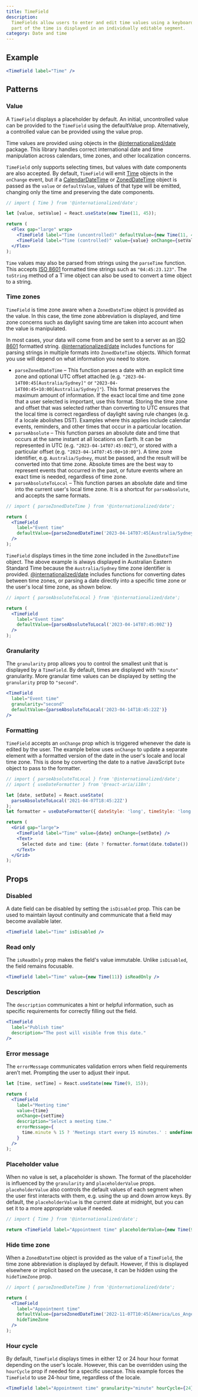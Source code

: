 ```yaml
---
title: TimeField
description:
  TimeFields allow users to enter and edit time values using a keyboard. Each
  part of the time is displayed in an individually editable segment.
category: Date and time
---
```


## Example

```jsx {% live=true %}
<TimeField label="Time" />
```

## Patterns

### Value

A `TimeField` displays a placeholder by default. An initial, uncontrolled value
can be provided to the `TimeField` using the defaultValue prop. Alternatively, a
controlled value can be provided using the value prop.

Time values are provided using objects in the
[@internationalized/date](https://react-spectrum.adobe.com/internationalized/date/)
package. This library handles correct international date and time manipulation
across calendars, time zones, and other localization concerns.

`TimeField` only supports selecting times, but values with date components are
also accepted. By default, `TimeField` will emit
[Time](https://react-spectrum.adobe.com/internationalized/date/Time.html)
objects in the `onChange` event, but if a
[CalendarDateTime](https://react-spectrum.adobe.com/internationalized/date/CalendarDate.html)
or
[ZonedDateTime](https://react-spectrum.adobe.com/internationalized/date/ZonedDateTime.html)
object is passed as the `value` or `defaultValue`, values of that type will be
emitted, changing only the time and preserving the date components.

```jsx {% live=true %}
// import { Time } from '@internationalized/date';

let [value, setValue] = React.useState(new Time(11, 45));

return (
  <Flex gap="large" wrap>
    <TimeField label="Time (uncontrolled)" defaultValue={new Time(11, 45)} />
    <TimeField label="Time (controlled)" value={value} onChange={setValue} />
  </Flex>
);
```

`Time` values may also be parsed from strings using the `parseTime` function.
This accepts [ISO 8601](https://en.wikipedia.org/wiki/ISO_8601#Times) formatted
time strings such as `"04:45:23.123"`. The `toString` method of a T`ime object
can also be used to convert a time object to a string.

### Time zones

`TimeField` is time zone aware when a `ZonedDateTime` object is provided as the
value. In this case, the time zone abbreviation is displayed, and time zone
concerns such as daylight saving time are taken into account when the value is
manipulated.

In most cases, your data will come from and be sent to a server as an
[ISO 8601](https://en.wikipedia.org/wiki/ISO_8601) formatted string.
[@internationalized/date](<[@internationalized/date](https://react-spectrum.adobe.com/internationalized/date/)>)
includes functions for parsing strings in multiple formats into `ZonedDateTime`
objects. Which format you use will depend on what information you need to store.

- `parseZonedDateTime` – This function parses a date with an explicit time zone
  and optional UTC offset attached (e.g. `"2023-04-14T00:45[Australia/Sydney]"`
  or `"2023-04-14T00:45+10:00[Australia/Sydney]"`). This format preserves the
  maximum amount of information. If the exact local time and time zone that a
  user selected is important, use this format. Storing the time zone and offset
  that was selected rather than converting to UTC ensures that the local time is
  correct regardless of daylight saving rule changes (e.g. if a locale abolishes
  DST). Examples where this applies include calendar events, reminders, and
  other times that occur in a particular location.
- `parseAbsolute` – This function parses an absolute date and time that occurs
  at the same instant at all locations on Earth. It can be represented in UTC
  (e.g. `"2023-04-14T07:45:00Z"`), or stored with a particular offset (e.g.
  `"2023-04-14T07:45:00+10:00"`). A time zone identifier, e.g.
  `Australia/Sydney`, must be passed, and the result will be converted into that
  time zone. Absolute times are the best way to represent events that occurred
  in the past, or future events where an exact time is needed, regardless of
  time zone.
- `parseAbsoluteToLocal` – This function parses an absolute date and time into
  the current user's local time zone. It is a shortcut for `parseAbsolute`, and
  accepts the same formats.

```jsx {% live=true %}
// import { parseZonedDateTime } from '@internationalized/date';

return (
  <TimeField
    label="Event time"
    defaultValue={parseZonedDateTime('2023-04-14T07:45[Australia/Sydney]')}
  />
);
```

`TimeField` displays times in the time zone included in the `ZonedDateTime`
object. The above example is always displayed in Australian Eastern Standard
Time because the `Australia/Sydney` time zone identifier is provided.
[@internationalized/date](https://react-spectrum.adobe.com/internationalized/date/)
includes functions for converting dates between time zones, or parsing a date
directly into a specific time zone or the user's local time zone, as shown
below.

```jsx {% live=true %}
// import { parseAbsoluteToLocal } from '@internationalized/date';

return (
  <TimeField
    label="Event time"
    defaultValue={parseAbsoluteToLocal('2023-04-14T07:45:00Z')}
  />
);
```

### Granularity

The `granularity` prop allows you to control the smallest unit that is displayed
by a `TimeField`. By default, times are displayed with `"minute"` granularity.
More granular time values can be displayed by setting the `granularity` prop to
`"second"`.

```jsx {% live=true %}
<TimeField
  label="Event time"
  granularity="second"
  defaultValue={parseAbsoluteToLocal('2023-04-14T18:45:22Z')}
/>
```

### Formatting

`TimeField` accepts an `onChange` prop which is triggered whenever the date is
edited by the user. The example below uses `onChange` to update a separate
element with a formatted version of the date in the user's locale and local time
zone. This is done by converting the date to a native JavaScript `Date` object
to pass to the formatter.

```jsx {% live=true %}
// import { parseAbsoluteToLocal } from '@internationalized/date';
// import { useDateFormatter } from '@react-aria/i18n';

let [date, setDate] = React.useState(
  parseAbsoluteToLocal('2021-04-07T18:45:22Z')
);
let formatter = useDateFormatter({ dateStyle: 'long', timeStyle: 'long' });

return (
  <Grid gap="large">
    <TimeField label="Time" value={date} onChange={setDate} />
    <Text>
      Selected date and time: {date ? formatter.format(date.toDate()) : '--'}
    </Text>
  </Grid>
);
```

## Props

### Disabled

A date field can be disabled by setting the `isDisabled` prop. This can be used
to maintain layout continuity and communicate that a field may become available
later.

```jsx {% live=true %}
<TimeField label="Time" isDisabled />
```

### Read only

The `isReadOnly` prop makes the field's value immutable. Unlike `isDisabled`,
the field remains focusable.

```jsx {% live=true %}
<TimeField label="Time" value={new Time(11)} isReadOnly />
```

### Description

The `description` communicates a hint or helpful information, such as specific
requirements for correctly filling out the field.

```jsx {% live=true %}
<TimeField
  label="Publish time"
  description="The post will visible from this date."
/>
```

### Error message

The `errorMessage` communicates validation errors when field requirements aren’t
met. Prompting the user to adjust their input.

```jsx {% live=true %}
let [time, setTime] = React.useState(new Time(9, 15));

return (
  <TimeField
    label="Meeting time"
    value={time}
    onChange={setTime}
    description="Select a meeting time."
    errorMessage={
      time.minute % 15 ? 'Meetings start every 15 minutes.' : undefined
    }
  />
);
```

### Placeholder value

When no value is set, a placeholder is shown. The format of the placeholder is
influenced by the `granularity` and `placeholderValue` props. `placeholderValue`
also controls the default values of each segment when the user first interacts
with them, e.g. using the up and down arrow keys. By default, the
`placeholderValue` is the current date at midnight, but you can set it to a more
appropriate value if needed.

```jsx {% live=true %}
// import { Time } from '@internationalized/date';

return <TimeField label="Appointment time" placeholderValue={new Time(9)} />;
```

### Hide time zone

When a `ZonedDateTime` object is provided as the value of a `TimeField`, the
time zone abbreviation is displayed by default. However, if this is displayed
elsewhere or implicit based on the usecase, it can be hidden using the
`hideTimeZone` prop.

```jsx {% live=true %}
// import { parseZonedDateTime } from '@internationalized/date';

return (
  <TimeField
    label="Appointment time"
    defaultValue={parseZonedDateTime('2022-11-07T10:45[America/Los_Angeles]')}
    hideTimeZone
  />
);
```

### Hour cycle

By default, `TimeField` displays times in either 12 or 24 hour hour format
depending on the user's locale. However, this can be overridden using the
`hourCycle` prop if needed for a specific usecase. This example forces the
`TimeField` to use 24-hour time, regardless of the locale.

```jsx {% live=true %}
<TimeField label="Appointment time" granularity="minute" hourCycle={24} />
```
